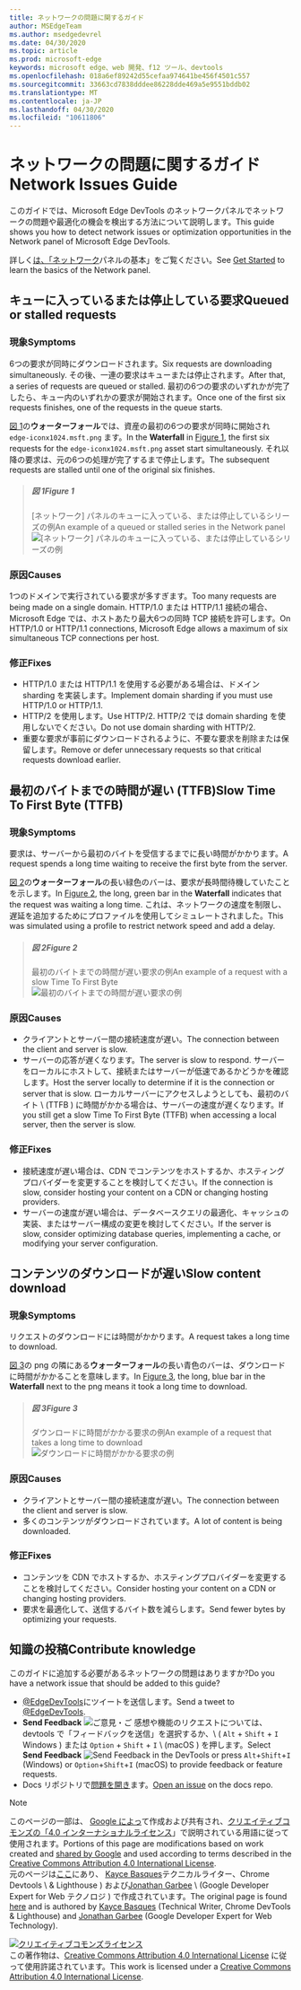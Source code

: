 ```yaml
---
title: ネットワークの問題に関するガイド
author: MSEdgeTeam
ms.author: msedgedevrel
ms.date: 04/30/2020
ms.topic: article
ms.prod: microsoft-edge
keywords: microsoft edge、web 開発、f12 ツール、devtools
ms.openlocfilehash: 018a6ef89242d55cefaa974641be456f4501c557
ms.sourcegitcommit: 33663cd7838dddee86228dde469a5e9551bddb02
ms.translationtype: MT
ms.contentlocale: ja-JP
ms.lasthandoff: 04/30/2020
ms.locfileid: "10611806"
---
```

<!-- Copyright Kayce Basques and Jonathan Garbee

   Licensed under the Apache License, Version 2.0 (the "License");
   you may not use this file except in compliance with the License.
   You may obtain a copy of the License at

       https://www.apache.org/licenses/LICENSE-2.0

   Unless required by applicable law or agreed to in writing, software
   distributed under the License is distributed on an "AS IS" BASIS,
   WITHOUT WARRANTIES OR CONDITIONS OF ANY KIND, either express or implied.
   See the License for the specific language governing permissions and
   limitations under the License.  -->





# <span data-ttu-id="f2904-103">ネットワークの問題に関するガイド</span><span class="sxs-lookup"><span data-stu-id="f2904-103">Network Issues Guide</span></span>   




<span data-ttu-id="f2904-104">このガイドでは、Microsoft Edge DevTools のネットワークパネルでネットワークの問題や最適化の機会を検出する方法について説明します。</span><span class="sxs-lookup"><span data-stu-id="f2904-104">This guide shows you how to detect network issues or optimization opportunities in the Network panel of Microsoft Edge DevTools.</span></span>  

<span data-ttu-id="f2904-105">詳しく[は、「ネットワーク][NetworkPerformance]パネルの基本」をご覧ください。</span><span class="sxs-lookup"><span data-stu-id="f2904-105">See [Get Started][NetworkPerformance] to learn the basics of the Network panel.</span></span>  

## <span data-ttu-id="f2904-106">キューに入っているまたは停止している要求</span><span class="sxs-lookup"><span data-stu-id="f2904-106">Queued or stalled requests</span></span>   

### <span data-ttu-id="f2904-107">現象</span><span class="sxs-lookup"><span data-stu-id="f2904-107">Symptoms</span></span>  

<span data-ttu-id="f2904-108">6つの要求が同時にダウンロードされます。</span><span class="sxs-lookup"><span data-stu-id="f2904-108">Six requests are downloading simultaneously.</span></span>  <span data-ttu-id="f2904-109">その後、一連の要求はキューまたは停止されます。</span><span class="sxs-lookup"><span data-stu-id="f2904-109">After that, a series of requests are queued or stalled.</span></span>  <span data-ttu-id="f2904-110">最初の6つの要求のいずれかが完了したら、キュー内のいずれかの要求が開始されます。</span><span class="sxs-lookup"><span data-stu-id="f2904-110">Once one of the first six requests finishes, one of the requests in the queue starts.</span></span>  

<span data-ttu-id="f2904-111">[図 1](#figure-1)の**ウォーターフォール**では、資産の最初の6つの要求が同時に開始され `edge-iconx1024.msft.png` ます。</span><span class="sxs-lookup"><span data-stu-id="f2904-111">In the **Waterfall** in [Figure 1](#figure-1), the first six requests for the `edge-iconx1024.msft.png` asset start simultaneously.</span></span>  <span data-ttu-id="f2904-112">それ以降の要求は、元の6つの処理が完了するまで停止します。</span><span class="sxs-lookup"><span data-stu-id="f2904-112">The subsequent requests are stalled until one of the original six finishes.</span></span>  

> ##### <span data-ttu-id="f2904-113">図 1</span><span class="sxs-lookup"><span data-stu-id="f2904-113">Figure 1</span></span>  
> <span data-ttu-id="f2904-114">[ネットワーク] パネルのキューに入っている、または停止しているシリーズの例</span><span class="sxs-lookup"><span data-stu-id="f2904-114">An example of a queued or stalled series in the Network panel</span></span>  
> ![[ネットワーク] パネルのキューに入っている、または停止しているシリーズの例][ImageStalled]  

### <span data-ttu-id="f2904-116">原因</span><span class="sxs-lookup"><span data-stu-id="f2904-116">Causes</span></span>  

<span data-ttu-id="f2904-117">1つのドメインで実行されている要求が多すぎます。</span><span class="sxs-lookup"><span data-stu-id="f2904-117">Too many requests are being made on a single domain.</span></span>  <span data-ttu-id="f2904-118">HTTP/1.0 または HTTP/1.1 接続の場合、Microsoft Edge では、ホストあたり最大6つの同時 TCP 接続を許可します。</span><span class="sxs-lookup"><span data-stu-id="f2904-118">On HTTP/1.0 or HTTP/1.1 connections, Microsoft Edge allows a maximum of six simultaneous TCP connections per host.</span></span>  

### <span data-ttu-id="f2904-119">修正</span><span class="sxs-lookup"><span data-stu-id="f2904-119">Fixes</span></span>  

*   <span data-ttu-id="f2904-120">HTTP/1.0 または HTTP/1.1 を使用する必要がある場合は、ドメイン sharding を実装します。</span><span class="sxs-lookup"><span data-stu-id="f2904-120">Implement domain sharding if you must use HTTP/1.0 or HTTP/1.1.</span></span>  
*   <span data-ttu-id="f2904-121">HTTP/2 を使用します。</span><span class="sxs-lookup"><span data-stu-id="f2904-121">Use HTTP/2.</span></span>  <span data-ttu-id="f2904-122">HTTP/2 では domain sharding を使用しないでください。</span><span class="sxs-lookup"><span data-stu-id="f2904-122">Do not use domain sharding with HTTP/2.</span></span>  
*   <span data-ttu-id="f2904-123">重要な要求が事前にダウンロードされるように、不要な要求を削除または保留します。</span><span class="sxs-lookup"><span data-stu-id="f2904-123">Remove or defer unnecessary requests so that critical requests download earlier.</span></span>  

## <span data-ttu-id="f2904-124">最初のバイトまでの時間が遅い (TTFB)</span><span class="sxs-lookup"><span data-stu-id="f2904-124">Slow Time To First Byte (TTFB)</span></span>   

### <span data-ttu-id="f2904-125">現象</span><span class="sxs-lookup"><span data-stu-id="f2904-125">Symptoms</span></span>  

<span data-ttu-id="f2904-126">要求は、サーバーから最初のバイトを受信するまでに長い時間がかかります。</span><span class="sxs-lookup"><span data-stu-id="f2904-126">A request spends a long time waiting to receive the first byte from the server.</span></span>  

<span data-ttu-id="f2904-127">[図 2](#figure-2)の**ウォーターフォール**の長い緑色のバーは、要求が長時間待機していたことを示します。</span><span class="sxs-lookup"><span data-stu-id="f2904-127">In [Figure 2](#figure-2), the long, green bar in the **Waterfall** indicates that the request was waiting a long time.</span></span>  <span data-ttu-id="f2904-128">これは、ネットワークの速度を制限し、遅延を追加するためにプロファイルを使用してシミュレートされました。</span><span class="sxs-lookup"><span data-stu-id="f2904-128">This was simulated using a profile to restrict network speed and add a delay.</span></span>  

> ##### <span data-ttu-id="f2904-129">図 2</span><span class="sxs-lookup"><span data-stu-id="f2904-129">Figure 2</span></span>  
> <span data-ttu-id="f2904-130">最初のバイトまでの時間が遅い要求の例</span><span class="sxs-lookup"><span data-stu-id="f2904-130">An example of a request with a slow Time To First Byte</span></span>  
> ![最初のバイトまでの時間が遅い要求の例][ImageSlowTimeToFirstByte]  

### <span data-ttu-id="f2904-132">原因</span><span class="sxs-lookup"><span data-stu-id="f2904-132">Causes</span></span>  

*   <span data-ttu-id="f2904-133">クライアントとサーバー間の接続速度が遅い。</span><span class="sxs-lookup"><span data-stu-id="f2904-133">The connection between the client and server is slow.</span></span>  
*   <span data-ttu-id="f2904-134">サーバーの応答が遅くなります。</span><span class="sxs-lookup"><span data-stu-id="f2904-134">The server is slow to respond.</span></span>  <span data-ttu-id="f2904-135">サーバーをローカルにホストして、接続またはサーバーが低速であるかどうかを確認します。</span><span class="sxs-lookup"><span data-stu-id="f2904-135">Host the server locally to determine if it is the connection or server that is slow.</span></span>  <span data-ttu-id="f2904-136">ローカルサーバーにアクセスしようとしても、最初のバイト \ (TTFB \) に時間がかかる場合は、サーバーの速度が遅くなります。</span><span class="sxs-lookup"><span data-stu-id="f2904-136">If you still get a slow Time To First Byte \(TTFB\) when accessing a local server, then the server is slow.</span></span>  

### <span data-ttu-id="f2904-137">修正</span><span class="sxs-lookup"><span data-stu-id="f2904-137">Fixes</span></span>  

*   <span data-ttu-id="f2904-138">接続速度が遅い場合は、CDN でコンテンツをホストするか、ホスティングプロバイダーを変更することを検討してください。</span><span class="sxs-lookup"><span data-stu-id="f2904-138">If the connection is slow, consider hosting your content on a CDN or changing hosting providers.</span></span>  
*   <span data-ttu-id="f2904-139">サーバーの速度が遅い場合は、データベースクエリの最適化、キャッシュの実装、またはサーバー構成の変更を検討してください。</span><span class="sxs-lookup"><span data-stu-id="f2904-139">If the server is slow, consider optimizing database queries, implementing a cache, or modifying your server configuration.</span></span>  

## <span data-ttu-id="f2904-140">コンテンツのダウンロードが遅い</span><span class="sxs-lookup"><span data-stu-id="f2904-140">Slow content download</span></span>   

### <span data-ttu-id="f2904-141">現象</span><span class="sxs-lookup"><span data-stu-id="f2904-141">Symptoms</span></span>  

<span data-ttu-id="f2904-142">リクエストのダウンロードには時間がかかります。</span><span class="sxs-lookup"><span data-stu-id="f2904-142">A request takes a long time to download.</span></span>  

<span data-ttu-id="f2904-143">[図 3](#figure-3)の png の隣にある**ウォーターフォール**の長い青色のバーは、ダウンロードに時間がかかることを意味します。</span><span class="sxs-lookup"><span data-stu-id="f2904-143">In [Figure 3](#figure-3), the long, blue bar in the **Waterfall** next to the png means it took a long time to download.</span></span>  

> ##### <span data-ttu-id="f2904-144">図 3</span><span class="sxs-lookup"><span data-stu-id="f2904-144">Figure 3</span></span>  
> <span data-ttu-id="f2904-145">ダウンロードに時間がかかる要求の例</span><span class="sxs-lookup"><span data-stu-id="f2904-145">An example of a request that takes a long time to download</span></span>  
> ![ダウンロードに時間がかかる要求の例][ImageSlowContentDownload]  

### <span data-ttu-id="f2904-147">原因</span><span class="sxs-lookup"><span data-stu-id="f2904-147">Causes</span></span>  

*   <span data-ttu-id="f2904-148">クライアントとサーバー間の接続速度が遅い。</span><span class="sxs-lookup"><span data-stu-id="f2904-148">The connection between the client and server is slow.</span></span>  
*   <span data-ttu-id="f2904-149">多くのコンテンツがダウンロードされています。</span><span class="sxs-lookup"><span data-stu-id="f2904-149">A lot of content is being downloaded.</span></span>  

### <span data-ttu-id="f2904-150">修正</span><span class="sxs-lookup"><span data-stu-id="f2904-150">Fixes</span></span>  

*   <span data-ttu-id="f2904-151">コンテンツを CDN でホストするか、ホスティングプロバイダーを変更することを検討してください。</span><span class="sxs-lookup"><span data-stu-id="f2904-151">Consider hosting your content on a CDN or changing hosting providers.</span></span>  
*   <span data-ttu-id="f2904-152">要求を最適化して、送信するバイト数を減らします。</span><span class="sxs-lookup"><span data-stu-id="f2904-152">Send fewer bytes by optimizing your requests.</span></span>  

## <span data-ttu-id="f2904-153">知識の投稿</span><span class="sxs-lookup"><span data-stu-id="f2904-153">Contribute knowledge</span></span>  

<span data-ttu-id="f2904-154">このガイドに追加する必要があるネットワークの問題はありますか?</span><span class="sxs-lookup"><span data-stu-id="f2904-154">Do you have a network issue that should be added to this guide?</span></span>  

*   <span data-ttu-id="f2904-155">[@EdgeDevTools][MicrosoftEdgeTweet]にツイートを送信します。</span><span class="sxs-lookup"><span data-stu-id="f2904-155">Send a tweet to [@EdgeDevTools][MicrosoftEdgeTweet].</span></span>  
*   <span data-ttu-id="f2904-156">**Send Feedback** ![ ご意見・ご ][ImageSendFeedbackIcon] 感想や機能のリクエストについては、devtools で「フィードバックを送信」を選択するか、\ ( `Alt` + `Shift` + `I` Windows \) または `Option` + `Shift` + `I` \ (macOS \) を押します。</span><span class="sxs-lookup"><span data-stu-id="f2904-156">Select **Send Feedback** ![Send Feedback][ImageSendFeedbackIcon] in the DevTools or press `Alt`+`Shift`+`I` \(Windows\) or `Option`+`Shift`+`I` \(macOS\) to provide feedback or feature requests.</span></span>  
*   <span data-ttu-id="f2904-157">Docs リポジトリで[問題を開き][WebFundamentalsIssue]ます。</span><span class="sxs-lookup"><span data-stu-id="f2904-157">[Open an issue][WebFundamentalsIssue] on the docs repo.</span></span>  

<!--   -->  



<!-- image links -->  

[ImageSendFeedbackIcon]: /microsoft-edge/devtools-guide-chromium/media/smile-icon.msft.png  

[ImageStalled]: /microsoft-edge/devtools-guide-chromium/media/network-network-disabled-cache-resources-queue.msft.png "図 1: [ネットワーク] パネルのキューにある、または停止しているシリーズの例"  
[ImageSlowTimeToFirstByte]: /microsoft-edge/devtools-guide-chromium/media/network-network-resources-using-dial-up-profile.msft.png "図 2: 最初のバイトに時間がかかる要求の例"  
[ImageSlowContentDownload]: /microsoft-edge/devtools-guide-chromium/media/network-network-resources-edge-devtools.msft.png "図 3: ダウンロードに時間がかかる要求の例"  

<!-- links -->  

[NetworkPerformance]: /microsoft-edge/devtools-guide-chromium/network/index "Microsoft Edge DevTools でネットワークアクティビティを検査する"  

[MicrosoftEdgeTweet]: https://twitter.com/intent/tweet?text=@EdgeDevTools%20[Network%20Issues%20Guide%20Suggestion]  

[WebFundamentalsIssue]: https://github.com/MicrosoftDocs/edge-developer/issues/new?title=%5BDevTools%20Network%20Issues%20Guide%20Suggestion%5D "新しい問題-Microsoft のドキュメント/エッジ-開発者"  

> [!NOTE]
> <span data-ttu-id="f2904-163">このページの一部は、 [Google によっ][GoogleSitePolicies]て作成および共有され、[クリエイティブコモンズの「4.0 インターナショナルライセンス][CCA4IL]」で説明されている用語に従って使用されます。</span><span class="sxs-lookup"><span data-stu-id="f2904-163">Portions of this page are modifications based on work created and [shared by Google][GoogleSitePolicies] and used according to terms described in the [Creative Commons Attribution 4.0 International License][CCA4IL].</span></span>  
> <span data-ttu-id="f2904-164">元のページは[ここ](https://developers.google.com/web/tools/chrome-devtools/network/issues)にあり、 [Kayce Basques][KayceBasques]テクニカルライター、Chrome Devtools \ & Lighthouse \) および[Jonathan Garbee][JonathanGarbee] \ (Google Developer Expert for Web テクノロジ \) で作成されています。</span><span class="sxs-lookup"><span data-stu-id="f2904-164">The original page is found [here](https://developers.google.com/web/tools/chrome-devtools/network/issues) and is authored by [Kayce Basques][KayceBasques] \(Technical Writer, Chrome DevTools \& Lighthouse\) and [Jonathan Garbee][JonathanGarbee] \(Google Developer Expert for Web Technology\).</span></span>  

[![クリエイティブコモンズライセンス][CCby4Image]][CCA4IL]  
<span data-ttu-id="f2904-166">この著作物は、[Creative Commons Attribution 4.0 International License][CCA4IL] に従って使用許諾されています。</span><span class="sxs-lookup"><span data-stu-id="f2904-166">This work is licensed under a [Creative Commons Attribution 4.0 International License][CCA4IL].</span></span>  

[CCA4IL]: https://creativecommons.org/licenses/by/4.0  
[CCby4Image]: https://i.creativecommons.org/l/by/4.0/88x31.png  
[GoogleSitePolicies]: https://developers.google.com/terms/site-policies  
[KayceBasques]: https://developers.google.com/web/resources/contributors/kaycebasques  
[JonathanGarbee]: https://developers.google.com/web/resources/contributors/jonathangarbee
